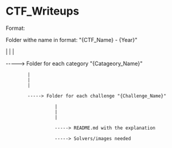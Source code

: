 # CTF_Writeups
Format:

Folder withe name in format: "{CTF_Name} - {Year}"

  |
  |
  |
  
  -----> Folder for each category "{Catageory_Name}"
            
            |
            |
            |
            
            -----> Folder for each challenge "{Challenge_Name}"
            
                      |
                      |
                      |
                     
                      -----> README.md with the explanation
                      
                      -----> Solvers/images needed
